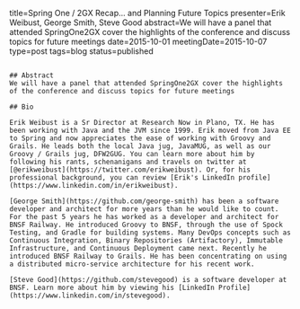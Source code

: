 title=Spring One / 2GX Recap... and Planning Future Topics
presenter=Erik Weibust, George Smith, Steve Good
abstract=We will have a panel that attended SpringOne2GX cover the highlights of the conference and discuss topics for future meetings
date=2015-10-01
meetingDate=2015-10-07
type=post
tags=blog
status=published
~~~~~~

## Abstract
We will have a panel that attended SpringOne2GX cover the highlights of the conference and discuss topics for future meetings

## Bio

Erik Weibust is a Sr Director at Research Now in Plano, TX. He has been working with Java and the JVM since 1999. Erik moved from Java EE to Spring and now appreciates the ease of working with Groovy and Grails. He leads both the local Java jug, JavaMUG, as well as our Groovy / Grails jug, DFW2GUG. You can learn more about him by following his rants, schenanigans and travels on twitter at [@erikweibust](https://twitter.com/erikweibust). Or, for his professional background, you can review [Erik's LinkedIn profile](https://www.linkedin.com/in/erikweibust).

[George Smith](https://github.com/george-smith) has been a software developer and architect for more years than he would like to count. For the past 5 years he has worked as a developer and architect for BNSF Railway. He introduced Groovy to BNSF, through the use of Spock Testing, and Gradle for building systems. Many DevOps concepts such as Continuous Integration, Binary Repositories (Artifactory), Immutable Infrastructure, and Continuous Deployment came next. Recently he introduced BNSF Railway to Grails. He has been concentrating on using a distributed micro-service architecture for his recent work.

[Steve Good](https://github.com/stevegood) is a software developer at BNSF. Learn more about him by viewing his [LinkedIn Profile](https://www.linkedin.com/in/stevegood).
